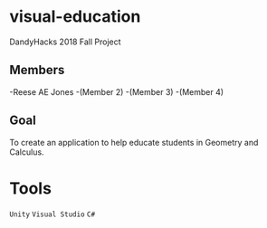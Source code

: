 # visual-education
DandyHacks 2018 Fall Project

## Members
-Reese AE Jones
-(Member 2)
-(Member 3)
-(Member 4)

## Goal
To create an application to help educate students in Geometry and Calculus.

# Tools
`Unity` `Visual Studio` `C#`
